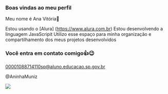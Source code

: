 ### Boas vindas ao meu perfil

Meu nome é Ana Vitória💖

Estou usando o [Alura] (https://www.alura.com.br)
Estou desenvolvendo a linguagem JavaScripit
Utilizo esse espaço para minha organização e compartilhamento dos meus projetos desenvolvidos

### Você entra em contato comigo👍😉

00001088714110sp@aluno.educacao.sp.gov.br

@AninhaMuniz

![](https://media1.tenor.com/m/7e0heoGVzq4AAAAd/dancinha-de-celebra%C3%A7ao-cbf.gif)
